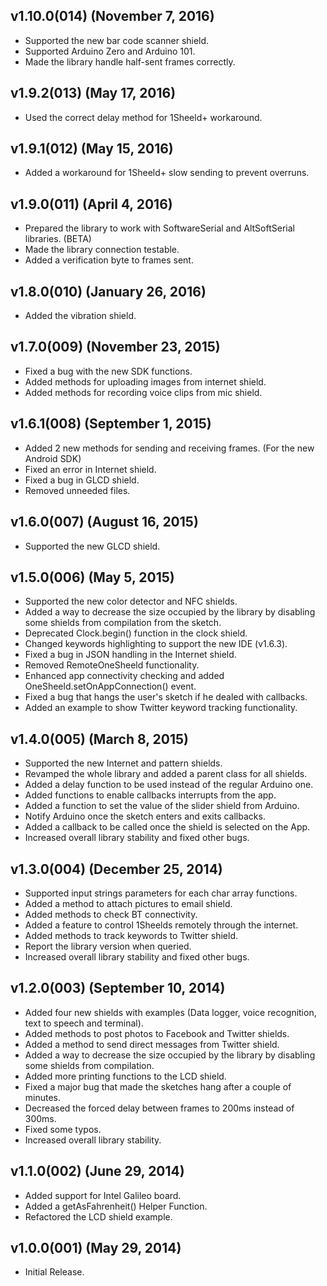 ## v1.10.0(014) (November 7, 2016)
 - Supported the new bar code scanner shield.
 - Supported Arduino Zero and Arduino 101.
 - Made the library handle half-sent frames correctly.

## v1.9.2(013) (May 17, 2016)
 - Used the correct delay method for 1Sheeld+ workaround.

## v1.9.1(012) (May 15, 2016)
 - Added a workaround for 1Sheeld+ slow sending to prevent overruns.

## v1.9.0(011) (April 4, 2016)
 - Prepared the library to work with SoftwareSerial and AltSoftSerial libraries. (BETA)
 - Made the library connection testable.
 - Added a verification byte to frames sent.

## v1.8.0(010) (January 26, 2016)
 - Added the vibration shield.

## v1.7.0(009) (November 23, 2015)
 - Fixed a bug with the new SDK functions.
 - Added methods for uploading images from internet shield.
 - Added methods for recording voice clips from mic shield.

## v1.6.1(008) (September 1, 2015)
 - Added 2 new methods for sending and receiving frames. (For the new Android SDK)
 - Fixed an error in Internet shield.
 - Fixed a bug in GLCD shield.
 - Removed unneeded files.

## v1.6.0(007) (August 16, 2015)
 - Supported the new GLCD shield.

## v1.5.0(006) (May 5, 2015)
 - Supported the new color detector and NFC shields.
 - Added a way to decrease the size occupied by the library by disabling some shields from compilation from the sketch.
 - Deprecated Clock.begin() function in the clock shield.
 - Changed keywords highlighting to support the new IDE (v1.6.3).
 - Fixed a bug in JSON handling in the Internet shield.
 - Removed RemoteOneSheeld functionality.
 - Enhanced app connectivity checking and added OneSheeld.setOnAppConnection() event.
 - Fixed a bug that hangs the user's sketch if he dealed with callbacks.
 - Added an example to show Twitter keyword tracking functionality.

## v1.4.0(005) (March 8, 2015)
 - Supported the new Internet and pattern shields.
 - Revamped the whole library and added a parent class for all shields.
 - Added a delay function to be used instead of the regular Arduino one.
 - Added functions to enable callbacks interrupts from the app.
 - Added a function to set the value of the slider shield from Arduino.
 - Notify Arduino once the sketch enters and exits callbacks.
 - Added a callback to be called once the shield is selected on the App.
 - Increased overall library stability and fixed other bugs.

## v1.3.0(004) (December 25, 2014)
 - Supported input strings parameters for each char array functions.
 - Added a method to attach pictures to email shield.
 - Added methods to check BT connectivity.
 - Added a feature to control 1Sheelds remotely through the internet.
 - Added methods to track keywords to Twitter shield.
 - Report the library version when queried.
 - Increased overall library stability and fixed other bugs.

## v1.2.0(003) (September 10, 2014)
 - Added four new shields with examples (Data logger, voice recognition, text to speech and terminal).
 - Added methods to post photos to Facebook and Twitter shields.
 - Added a method to send direct messages from Twitter shield.
 - Added a way to decrease the size occupied by the library by disabling some shields from compilation.
 - Added more printing functions to the LCD shield.
 - Fixed a major bug that made the sketches hang after a couple of minutes.
 - Decreased the forced delay between frames to 200ms instead of 300ms.
 - Fixed some typos.
 - Increased overall library stability.

## v1.1.0(002) (June 29, 2014)
 - Added support for Intel Galileo board.
 - Added a getAsFahrenheit() Helper Function.
 - Refactored the LCD shield example.

## v1.0.0(001) (May 29, 2014)
 - Initial Release.